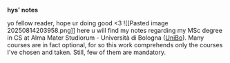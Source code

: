 **hys' notes**

yo fellow reader, hope ur doing good <3
![[Pasted image 20250814203958.png]]
here u will find my notes regarding my MSc degree in CS at Alma Mater Studiorum - Università di Bologna ([UniBo](https://www.unibo.it/it)).  Many courses are in fact optional, for so this work comprehends only the courses I've chosen and taken. Still, few of them are mandatory.